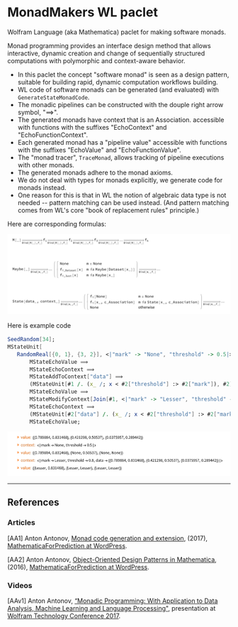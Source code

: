 # MonadMakers WL paclet

Wolfram Language (aka Mathematica) paclet for making software monads.

Monad programming provides an interface design method that allows interactive, 
dynamic creation and change of sequentially structured computations with polymorphic and context-aware behavior.

- In this paclet the concept "software monad" is seen as a design pattern, suitable for building rapid, dynamic computation workflows building.
- WL code of software monads can be generated (and evaluated) with `GenerateStateMonadCode`.
- The monadic pipelines can be constructed with the douple right arrow symbol, "⟹".
- The generated monads have context that is an Association. accessible with functions with the suffixes "EchoContext" and "EchoFunctionContext".
- Each generated monad has a "pipeline value" accessible with functions with the suffixes "EchoValue" and "EchoFunctionValue".
- The "monad tracer", `TraceMonad`, allows tracking of pipeline executions with other monads.
- The generated monads adhere to the monad axioms.
- We do not deal with types for monads explicitly, we generate code for monads instead.
- One reason for this is that in WL the notion of algebraic data type is not needed -- pattern matching can be used instead. (And pattern matching comes from WL's core "book of replacement rules" principle.)

Here are corresponding formulas:

![](./Documentation/Diagrams/MonadMakers-healine-image.png)

Here is example code

```mathematica
SeedRandom[34];
MStateUnit[
   RandomReal[{0, 1}, {3, 2}], <|"mark" -> "None", "threshold" -> 0.5|>] ⟹
       MStateEchoValue ⟹
       MStateEchoContext ⟹
       MStateAddToContext["data"] ⟹
       (MStateUnit[#1 /. (x_ /; x < #2["threshold"] :> #2["mark"]), #2] &) ⟹
       MStateEchoValue ⟹
       MStateModifyContext[Join[#1, <|"mark" -> "Lesser", "threshold" -> 0.8|>] &] ⟹
       MStateEchoContext ⟹
       (MStateUnit[#2["data"] /. (x_ /; x < #2["threshold"] :> #2["mark"]), #2] &) ⟹
       MStateEchoValue;
```

![](./Documentation/Diagrams/MState-monad-echoes.png)

------

## References

### Articles

[AA1] Anton Antonov, 
[Monad code generation and extension](https://mathematicaforprediction.wordpress.com/2017/06/23/monad-code-generation-and-extension/),
(2017),
[MathematicaForPrediction at WordPress](https://mathematicaforprediction.wordpress.com/).

[AA2] Anton Antonov,
[Object-Oriented Design Patterns in Mathematica](),
(2016),
[MathematicaForPrediction at WordPress](https://mathematicaforprediction.wordpress.com/).

### Videos

[AAv1] Anton Antonov,
[“Monadic Programming: With Application to Data Analysis, Machine Learning and Language Processing"](https://www.youtube.com/watch?v=_cIFA5GHF58), 
presentation at [Wolfram Technology Conference 2017](https://www.wolfram.com/events/technology-conference/2017/).

